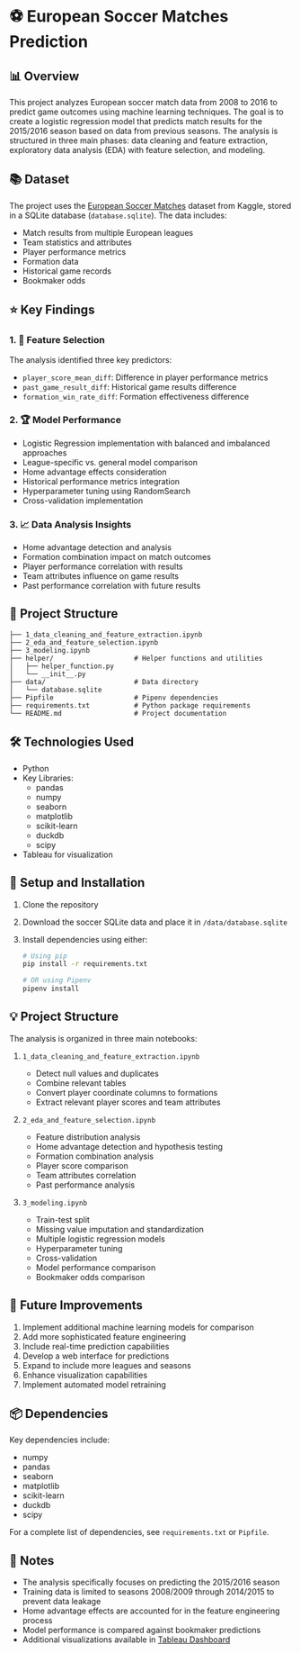 # ⚽ European Soccer Matches Prediction

## 📊 Overview

This project analyzes European soccer match data from 2008 to 2016 to predict game outcomes using machine learning techniques. The goal is to create a logistic regression model that predicts match results for the 2015/2016 season based on data from previous seasons. The analysis is structured in three main phases: data cleaning and feature extraction, exploratory data analysis (EDA) with feature selection, and modeling.

## 📚 Dataset

The project uses the [European Soccer Matches](https://www.kaggle.com/datasets/prajitdatta/ultimate-25k-matches-football-database-european) dataset from Kaggle, stored in a SQLite database (`database.sqlite`). The data includes:

- Match results from multiple European leagues
- Team statistics and attributes
- Player performance metrics
- Formation data
- Historical game records
- Bookmaker odds

## ⭐ Key Findings

### 1. 🎯 Feature Selection

The analysis identified three key predictors:

- `player_score_mean_diff`: Difference in player performance metrics
- `past_game_result_diff`: Historical game results difference
- `formation_win_rate_diff`: Formation effectiveness difference

### 2. 🏆 Model Performance

- Logistic Regression implementation with balanced and imbalanced approaches
- League-specific vs. general model comparison
- Home advantage effects consideration
- Historical performance metrics integration
- Hyperparameter tuning using RandomSearch
- Cross-validation implementation

### 3. 📈 Data Analysis Insights

- Home advantage detection and analysis
- Formation combination impact on match outcomes
- Player performance correlation with results
- Team attributes influence on game results
- Past performance correlation with future results

## 📁 Project Structure

```
├── 1_data_cleaning_and_feature_extraction.ipynb
├── 2_eda_and_feature_selection.ipynb
├── 3_modeling.ipynb
├── helper/                    # Helper functions and utilities
│   ├── helper_function.py
│   └── __init__.py
├── data/                      # Data directory
│   └── database.sqlite
├── Pipfile                    # Pipenv dependencies
├── requirements.txt           # Python package requirements
└── README.md                  # Project documentation
```

## 🛠️ Technologies Used

- Python
- Key Libraries:
  - pandas
  - numpy
  - seaborn
  - matplotlib
  - scikit-learn
  - duckdb
  - scipy
- Tableau for visualization

## 🚀 Setup and Installation

1. Clone the repository
2. Download the soccer SQLite data and place it in `/data/database.sqlite`
3. Install dependencies using either:

   ```bash
   # Using pip
   pip install -r requirements.txt

   # OR using Pipenv
   pipenv install
   ```

## 💡 Project Structure

The analysis is organized in three main notebooks:

1. `1_data_cleaning_and_feature_extraction.ipynb`

   - Detect null values and duplicates
   - Combine relevant tables
   - Convert player coordinate columns to formations
   - Extract relevant player scores and team attributes

2. `2_eda_and_feature_selection.ipynb`

   - Feature distribution analysis
   - Home advantage detection and hypothesis testing
   - Formation combination analysis
   - Player score comparison
   - Team attributes correlation
   - Past performance analysis

3. `3_modeling.ipynb`
   - Train-test split
   - Missing value imputation and standardization
   - Multiple logistic regression models
   - Hyperparameter tuning
   - Cross-validation
   - Model performance comparison
   - Bookmaker odds comparison

## 🔄 Future Improvements

1. Implement additional machine learning models for comparison
2. Add more sophisticated feature engineering
3. Include real-time prediction capabilities
4. Develop a web interface for predictions
5. Expand to include more leagues and seasons
6. Enhance visualization capabilities
7. Implement automated model retraining

## 📦 Dependencies

Key dependencies include:

- numpy
- pandas
- seaborn
- matplotlib
- scikit-learn
- duckdb
- scipy

For a complete list of dependencies, see `requirements.txt` or `Pipfile`.

## 📝 Notes

- The analysis specifically focuses on predicting the 2015/2016 season
- Training data is limited to seasons 2008/2009 through 2014/2015 to prevent data leakage
- Home advantage effects are accounted for in the feature engineering process
- Model performance is compared against bookmaker predictions
- Additional visualizations available in [Tableau Dashboard](https://public.tableau.com/app/profile/mei.chieh.chien/viz/soccerprediction/Dashboard1?publish=yes)
